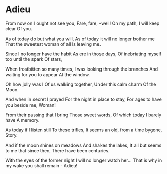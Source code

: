 Adieu
=====

From now on I ought not see you,
Fare, fare, -well!
On my path, I will keep clear
Of you.

As of today do but what you will,
As of today it will no longer bother me
That the sweetest woman of all
Is leaving me.

Since I no longer have the habit
As ere in those days,
Of inebriating myself too until the spark
Of stars,

When frostbitten so many times,
I was looking through the branches
And waiting for you to appear
At the window.

Oh how jolly was I
Of us walking together,
Under this calm charm
Of the Moon.

And when in secret I prayed
For the night in place to stay,
For ages to have you beside me,
Woman!

From their passing that I bring
Those sweet words,
Of which today I barely have
A memory.

As today if I listen still
To these trifles,
It seems an old, from a time bygone,
Story.

And if the moon shines on meadows
And shakes the lakes,
It all but seems to me that since then,
There have been centuries.

With the eyes of the former night
I will no longer watch her...
That is why in my wake you shall remain -
Adieu!
